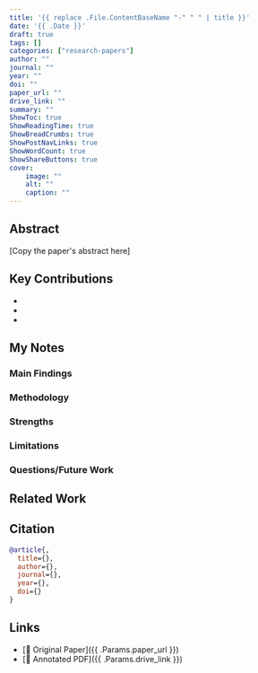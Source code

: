 ```yaml
---
title: '{{ replace .File.ContentBaseName "-" " " | title }}'
date: '{{ .Date }}'
draft: true
tags: []
categories: ["research-papers"]
author: ""
journal: ""
year: ""
doi: ""
paper_url: ""
drive_link: ""
summary: ""
ShowToc: true
ShowReadingTime: true
ShowBreadCrumbs: true
ShowPostNavLinks: true
ShowWordCount: true
ShowShareButtons: true
cover:
    image: ""
    alt: ""
    caption: ""
---
```


## Abstract

[Copy the paper's abstract here]

## Key Contributions

- 
- 
- 

## My Notes

### Main Findings

### Methodology

### Strengths

### Limitations

### Questions/Future Work

## Related Work

## Citation

```bibtex
@article{,
  title={},
  author={},
  journal={},
  year={},
  doi={}
}
```

## Links

- [📄 Original Paper]({{ .Params.paper_url }})
- [📝 Annotated PDF]({{ .Params.drive_link }})
